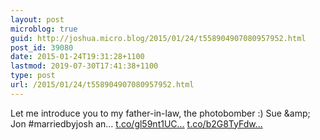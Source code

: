 ```yaml
---
layout: post
microblog: true
guid: http://joshua.micro.blog/2015/01/24/t558904907080957952.html
post_id: 39080
date: 2015-01-24T19:31:28+1100
lastmod: 2019-07-30T17:41:38+1100
type: post
url: /2015/01/24/t558904907080957952.html
---
```

Let me introduce you to my father-in-law, the photobomber :) Sue &amp;amp; Jon #marriedbyjosh an... [t.co/gl59nt1UC...](http://t.co/gl59nt1UCu) [t.co/b2G8TyFdw...](http://t.co/b2G8TyFdwS)
